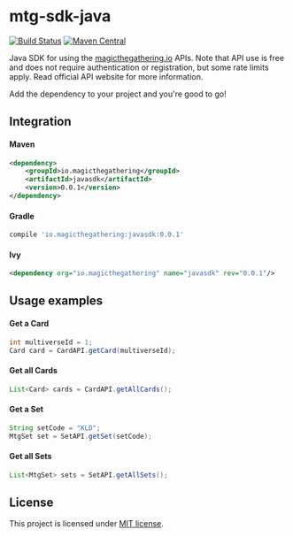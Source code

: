 mtg-sdk-java
===========

[![Build Status](https://travis-ci.org/MagicTheGathering/mtg-sdk-java.svg?branch=master)](https://travis-ci.org/MagicTheGathering/mtg-sdk-java)
[![Maven Central](https://maven-badges.herokuapp.com/maven-central/io.magicthegathering/javasdk/badge.svg)](https://maven-badges.herokuapp.com/maven-central/io.magicthegathering/javasdk)

Java SDK for using the [magicthegathering.io](http://magicthegathering.io) APIs.
Note that API use is free and does not require authentication or registration, but some rate limits apply. Read official API website for more information.

Add the dependency to your project and you're good to go! 

Integration
-------

#### Maven
```xml
<dependency>
    <groupId>io.magicthegathering</groupId>
    <artifactId>javasdk</artifactId>
    <version>0.0.1</version>
</dependency>
```
#### Gradle
```gradle
compile 'io.magicthegathering:javasdk:0.0.1'
```

#### Ivy
```xml
<dependency org="io.magicthegathering" name="javasdk" rev="0.0.1"/>
```

Usage examples
-------

#### Get a Card
```java
int multiverseId = 1;
Card card = CardAPI.getCard(multiverseId);
```

#### Get all Cards
```java
List<Card> cards = CardAPI.getAllCards();
```

#### Get a Set
```java
String setCode = "KLD";
MtgSet set = SetAPI.getSet(setCode);
```

#### Get all Sets
```java
List<MtgSet> sets = SetAPI.getAllSets();
```

License
-------
This project is licensed under [MIT license](http://opensource.org/licenses/MIT).
